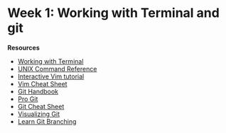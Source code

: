 # Week 1: Working with Terminal and git 

**Resources**
* [Working with Terminal](http://www.ee.surrey.ac.uk/Teaching/Unix)
* [UNIX Command Reference](https://files.fosswire.com/2007/08/fwunixref.pdf)
* [Interactive Vim tutorial](https://www.openvim.com/tutorial.html)
* [Vim Cheat Sheet](
  https://devhints.io/vim
)
* [Git Handbook](https://guides.github.com/introduction/git-handbook/)
* [Pro Git](https://git-scm.com/book/en/v2/Getting-Started-About-Version-Control)
* [Git Cheat Sheet](https://services.github.com/on-demand/downloads/github-git-cheat-sheet.pdf)
* [Visualizing Git](http://git-school.github.io/visualizing-git/)
* [Learn Git Branching](https://learngitbranching.js.org/)